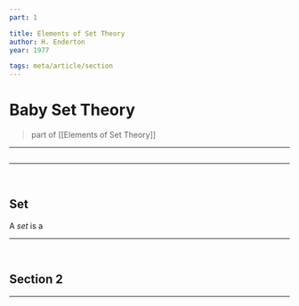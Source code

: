 ```yaml
---
part: 1

title: Elements of Set Theory
author: H. Enderton
year: 1977

tags: meta/article/section
---
```


# Baby Set Theory
> part of [[Elements of Set Theory]]

---

```toc
```

---

<br>

## Set

A *set* is a 

---

<br>

## Section 2
---

